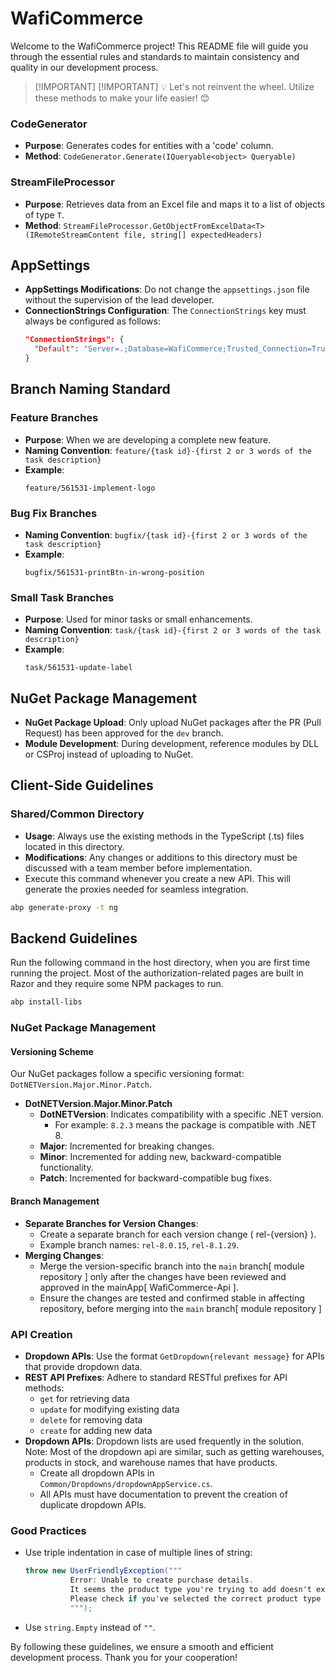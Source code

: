 # WafiCommerce

Welcome to the WafiCommerce project! This README file will guide you through the essential rules and standards to maintain consistency and quality in our development process.


> [!IMPORTANT] [!IMPORTANT] 💡 Let's not reinvent the wheel.
> Utilize these methods to make your life easier! 😊
> 

### CodeGenerator

- **Purpose**: Generates codes for entities with a 'code' column.
- **Method**: `CodeGenerator.Generate(IQueryable<object> Queryable)`

### StreamFileProcessor

- **Purpose**: Retrieves data from an Excel file and maps it to a list of objects of type `T`.
- **Method**: `StreamFileProcessor.GetObjectFromExcelData<T>(IRemoteStreamContent file, string[] expectedHeaders)`
 

## AppSettings

- **AppSettings Modifications**: Do not change the `appsettings.json` file without the supervision of the lead developer.
- **ConnectionStrings Configuration**: The `ConnectionStrings` key must always be configured as follows:
  ```json
  "ConnectionStrings": {
    "Default": "Server=.;Database=WafiCommerce;Trusted_Connection=True;TrustServerCertificate=True"
  }
  ```

## Branch Naming Standard

### Feature Branches
- **Purpose**: When we are developing a complete new feature.
- **Naming Convention**: `feature/{task id}-{first 2 or 3 words of the task description}`
- **Example**: 
  ```
  feature/561531-implement-logo
  ```

### Bug Fix Branches
- **Naming Convention**: `bugfix/{task id}-{first 2 or 3 words of the task description}`
- **Example**: 
  ```
  bugfix/561531-printBtn-in-wrong-position
  ```

### Small Task Branches
- **Purpose**: Used for minor tasks or small enhancements.
- **Naming Convention**: `task/{task id}-{first 2 or 3 words of the task description}`
- **Example**: 
  ```
  task/561531-update-label
  ```

## NuGet Package Management

- **NuGet Package Upload**: Only upload NuGet packages after the PR (Pull Request) has been approved for the `dev` branch.
- **Module Development**: During development, reference modules by DLL or CSProj instead of uploading to NuGet.


## Client-Side Guidelines

### Shared/Common Directory
- **Usage**: Always use the existing methods in the TypeScript (.ts) files located in this directory.
- **Modifications**: Any changes or additions to this directory must be discussed with a team member before implementation.
- Execute this command whenever you create a new API. This will generate the proxies needed for seamless integration.
```bash
abp generate-proxy -t ng
```


## Backend Guidelines
Run the following command in the host directory, when you are first time running the project. Most of the authorization-related pages are built in Razor and they require some NPM packages to run.
```bash
abp install-libs
```

### NuGet Package Management

#### Versioning Scheme
Our NuGet packages follow a specific versioning format: `DotNETVersion.Major.Minor.Patch`.

- **DotNETVersion.Major.Minor.Patch**
  - **DotNETVersion**: Indicates compatibility with a specific .NET version.
    - For example: `8.2.3` means the package is compatible with .NET 8.
  - **Major**: Incremented for breaking changes.
  - **Minor**: Incremented for adding new, backward-compatible functionality.
  - **Patch**: Incremented for backward-compatible bug fixes.

#### Branch Management
- **Separate Branches for Version Changes**:
  - Create a separate branch for each version change ( rel-{version} ).
  - Example branch names: `rel-8.0.15`, `rel-8.1.29`.
- **Merging Changes**:
  - Merge the version-specific branch into the `main` branch[ module repository ] only after the changes have been reviewed and approved in the mainApp[ WafiCommerce-Api ].
  - Ensure the changes are tested and confirmed stable in affecting repository, before merging into the `main` branch[ module repository ]

### API Creation
- **Dropdown APIs**: Use the format `GetDropdown{relevant message}` for APIs that provide dropdown data.
- **REST API Prefixes**: Adhere to standard RESTful prefixes for API methods:
  - `get` for retrieving data
  - `update` for modifying existing data
  - `delete` for removing data
  - `create` for adding new data
- **Dropdown APIs**: Dropdown lists are used frequently in the solution.
  Note: Most of the dropdown api are similar, such as getting warehouses, products in stock, and warehouse names that have products.
  - Create all dropdown APIs in `Common/Dropdowns/dropdownAppService.cs`.
  - All APIs must have documentation to prevent the creation of duplicate dropdown APIs.

### Good Practices
- Use triple indentation in case of multiple lines of string:

  ```c#
  throw new UserFriendlyException("""
            Error: Unable to create purchase details. 
            It seems the product type you're trying to add doesn't exist in our system. 
            Please check if you've selected the correct product type or contact support for assistance.
            """);
  ```
- Use `string.Empty` instead of `""`.


By following these guidelines, we ensure a smooth and efficient development process. Thank you for your cooperation!

